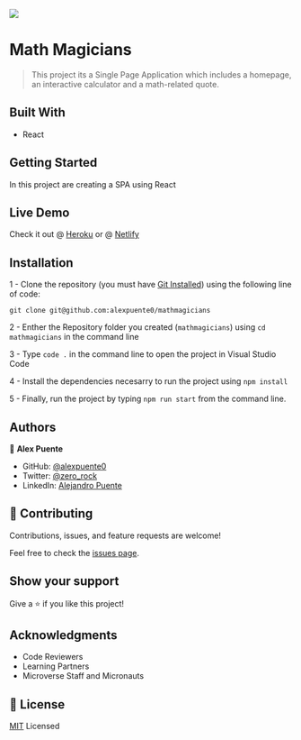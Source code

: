 ![](https://img.shields.io/badge/Microverse-blueviolet)

# Math Magicians

> This project its a Single Page Application which includes a homepage, an interactive calculator and a math-related quote.

## Built With

- React

## Getting Started

In this project are creating a SPA using React

## Live Demo

Check it out @ [Heroku](https://spa-math-magicians.herokuapp.com/home) or @ [Netlify](https://effulgent-rabanadas-191292.netlify.app/home)

## Installation

1 - Clone the repository
(you must have [Git Installed](https://github.com/git-guides/install-git)) using the following line of code:

`git clone git@github.com:alexpuente0/mathmagicians`

2 - Enther the Repository folder you created (`mathmagicians`) using `cd mathmagicians` in the command line

3 - Type `code .` in the command line to open the project in Visual Studio Code

4 - Install the dependencies necesarry to run the project using `npm install`

5 - Finally, run the project by typing `npm run start` from the command line.

## Authors

👤 **Alex Puente**

- GitHub: [@alexpuente0](https://github.com/alexpuente0)
- Twitter: [@zero_rock](https://twitter.com/zero_rock)
- LinkedIn: [Alejandro Puente](https://www.linkedin.com/in/alejandro-puente-farías-154a7629/)

## 🤝 Contributing

Contributions, issues, and feature requests are welcome!

Feel free to check the [issues page](https://github.com/alexpuente0/mathmagicians/issues).

## Show your support

Give a ⭐️ if you like this project!

## Acknowledgments

- Code Reviewers
- Learning Partners
- Microverse Staff and Micronauts

## 📝 License

[MIT](./LICENSE) Licensed
